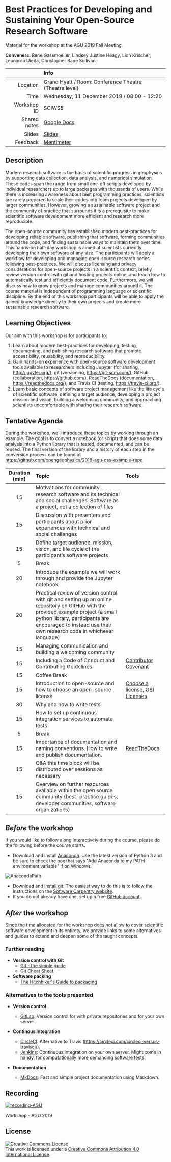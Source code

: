 # Best Practices for Developing and Sustaining Your Open-Source Research Software

Material for the workshop at the AGU 2019 Fall Meeting.

**Conveners:**
Rene Gassmoeller,
Lindsey Justine Heagy,
Lion Krischer,
Leonardo Uieda,
Christopher Bane Sullivan

|    |Info|
|---:|:---|
|Location|Grand Hyatt / Room: Conference Theatre (Theatre level)|
|Time|Wednesday, 11 December 2019 / 08:00 - 12:20|
|Workshop ID|SCIWS5|
|Shared notes| [Google Docs](https://docs.google.com/document/d/1aeyE4ojd16W5nkIb25Nzvzl86aV0JWNHcuNh0BzVC_Y/edit?usp=sharing)|
|Slides| [Slides](https://docs.google.com/presentation/d/1Ar6ymeBkP2BJ41xEt2H5XRXBh0vjn2oQJrmY_1vXExg/edit#slide=id.p)|
|Feedback| [Mentimeter](https://www.menti.com/2jc4ixza4o)

## Description

Modern research software is the basis of scientific progress in geophysics by supporting data collection, data analysis, and numerical simulation. These codes span the range from small one-off scripts developed by individual researchers up to large packages with thousands of users. While there is increasing awareness about best programming practices, scientists are rarely prepared to scale their codes into team projects developed by  larger communities. However, growing a sustainable software project and the community of practice that surrounds it is a prerequisite to make scientific software development more efficient and research more reproducible.

The open-source community has established modern best-practices for developing reliable software, publishing that software, forming communities around the code, and finding sustainable ways to maintain them over time. This hands-on half-day workshop is aimed at scientists currently developing their own software of any size. The participants will apply a workflow for developing and managing open-source research codes following best-practices. We will discuss licensing and privacy considerations for open-source projects in a scientific context, briefly review version control with git and hosting projects online, and teach how to automatically test and efficiently document code. Furthermore, we will discuss how to grow projects and manage communities around it. The course material is independent of programming language or scientific discipline. By the end of this workshop participants will be able to apply the gained knowledge directly to their own projects and create more sustainable research software. 

## Learning Objectives

Our aim with this workshop is for participants to:

1. Learn about modern best-practices for developing, testing, documenting, and publishing research software that promote accessibility, reusability, and reproducibility.
2. Gain hands-on experience with open-source software development tools available to researchers including Jupyter (for sharing, http://jupyter.org/), git (versioning, https://git-scm.com/), GitHub (collaboration, https://github.com/), ReadTheDocs (documentation, https://readthedocs.org/), and Travis CI (testing, https://travis-ci.org/).
3. Learn basic concepts of software project management like the life cycle of scientific software, defining a target audience, developing a project mission and vision, building a welcoming community, and approaching scientists uncomfortable with sharing their research software.

## Tentative Agenda

During the workshop, we'll introduce these topics by working through an example.
The goal is to convert a notebook (or script) that does some data analysis into a 
Python library that is tested, documented, and can be reused. The final version 
of the library and a history of each step in the conversion process can be found at
https://github.com/opengeophysics/2018-agu-oss-example-repo

| Duration (min) | Topic | Tools |
|:--------------:|:------|:------|
| 15 | Motivations for community research software and its technical and social challenges. Software as a project, not a collection of files| |
| 15 | Discussion with presenters and participants about prior experiences with technical and social challenges | |
| 15 | Define target audience, mission, vision, and life cycle of the participant’s software projects | |
| 5 | Break | |
| 20 | Introduce the example we will work through and provide the Jupyter notebook | |
| 20 | Practical review of version control with git and setting up an online repository on GitHub with the provided example project (a small python library, participants are encouraged to instead use their own research code in whichever language) | |
| 15 | Managing communication and building a welcoming community | |
| 15 | Including a Code of Conduct and Contributing Guidelines | [Contributor Covenant](https://www.contributor-covenant.org/) |
| 15 | Coffee Break |  |
| 15 | Introduction to open-source and how to choose an open-source license | [Choose a license](https://choosealicense.com/), [OSI Licenses](https://opensource.org/licenses) |
| 30 | Why and how to write tests | |
| 15 | How to set up continuous integration services to automate tests | |
| 5 | Break | |
| 15 | Importance of documentation and naming conventions. How to write and publish documentation. | [ReadTheDocs](http://readthedocs.org) |
| 15 | Q&A this time block will be distributed over sessions as necessary | |
| 15 | Overview on further resources available within the open source community (best-practice guides, developer communities, software organizations) | |

## *Before* the workshop

If you would like to follow along interactively during the course, please do the following before the course starts:

- Download and install [Anaconda](https://www.anaconda.com/download/). Use the latest version of Python 3 and be sure to check the box that says "Add Anaconda to my PATH environment variable" if on Windows.

![AnacondaPath](http://toolkit.geosci.xyz/_images/AnacondaPath.png)
- Download and install git. The easiest way to do this is to follow the instructions on the [Software Carpentry website](https://carpentries.github.io/workshop-template/#git).
- If you do not already have one, set up a free [GitHub account](https://github.com/).

## *After* the workshop

Since the time allocated for the workshop does not allow to cover scientific
software development in its entirety, we provide links to some alternatives and
guides to extend and deepen some of the taught concepts.

### Further reading

- **Version control with Git**
  - [Git - the simple guide](http://rogerdudler.github.io/git-guide/)
  - [Git Cheat Sheet](https://services.github.com/on-demand/downloads/github-git-cheat-sheet.pdf)
- **Software packing**
  - [The Hitchhiker's Guide to packaging](https://the-hitchhikers-guide-to-packaging.readthedocs.io/en/latest/)
  
### Alternatives to the tools presented

- **Version control**
  - [GitLab](https://www.gitlab.com): Version control for with private repositories and for your own server

- **Continous Integration**
  - [CircleCI](https://circleci.com): Alternative to Travis (https://circleci.com/circleci-versus-travisci/).
  - [Jenkins](https://github.com/jenkinsci/jenkins): Continuous integration on your own server. Might come in handy, for computationally more demanding software tests.

- **Documentation**
  - [MkDocs](https://www.mkdocs.org): Fast and simple project documentation using Markdown.

## Recording

[![recording-AGU](https://img.youtube.com/vi/Ck3f8Dbk98U/0.jpg)](https://youtu.be/Ck3f8Dbk98U)

Workshop - AGU 2019

## License

<a rel="license" href="http://creativecommons.org/licenses/by/4.0/"><img alt="Creative Commons License" style="border-width:0" src="https://i.creativecommons.org/l/by/4.0/88x31.png" /></a><br />This work is licensed under a <a rel="license" href="http://creativecommons.org/licenses/by/4.0/">Creative Commons Attribution 4.0 International License</a>.
